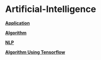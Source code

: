 # Artificial-Intelligence 

<strong> <a href="https://github.com/pragneshs9/Artificial-Intelligence/blob/master/Application/README.md">Application</a> 
</strong>

<strong> <a href="https://github.com/pragneshs9/Artificial-Intelligence/blob/master/Algorithm/README.md">Algorithm</a> 
</strong>

<strong> <a href="https://github.com/pragneshs9/Artificial-Intelligence/blob/master/NLP/README.md">NLP</a> 
</strong>

<strong><a href="https://github.com/pragneshs9/Artificial-Intelligence/blob/master/Examples/README.md"> Algorithm Using Tensorflow </a></strong>

